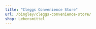```yaml
---
title: "Cleggs Convenience Store"
url: /bingley/cleggs-convenience-store/
shop: Lebensmittel
---
```

